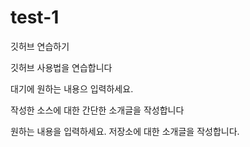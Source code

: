 # test-1
깃허브 연습하기

깃허브 사용법을 연습합니다

대기에 원하는 내용으 입력하세요.

작성한 소스에 대한 간단한 소개글을 작성합니다

원하는 내용을 입력하세요.
저장소에 대한 소개글을 작성합니다.
